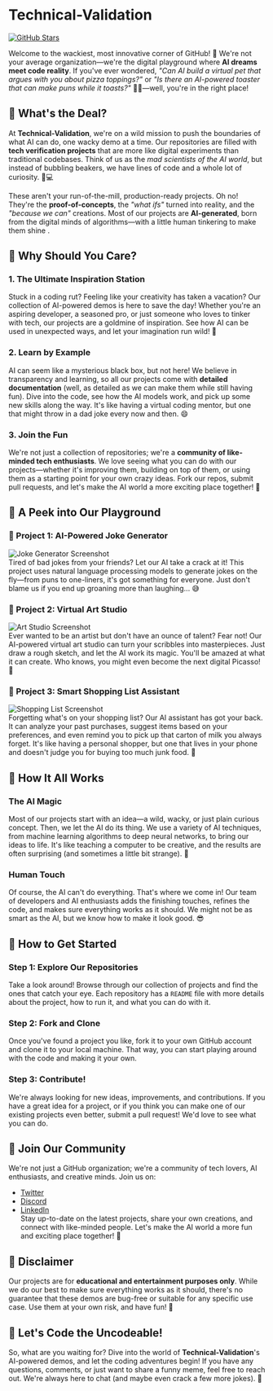 # Technical-Validation  
[![GitHub Stars](https://img.shields.io/github/stars/your-username/Technical-Validation?style=social)](https://github.com/your-username/Technical-Validation)  

Welcome to the wackiest, most innovative corner of GitHub! 🚀 We're not your average organization—we're the digital playground where **AI dreams meet code reality**. If you've ever wondered, *"Can AI build a virtual pet that argues with you about pizza toppings?"* or *"Is there an AI-powered toaster that can make puns while it toasts?"* 🍕🍞—well, you're in the right place!  


## 🧪 What's the Deal?  
At **Technical-Validation**, we're on a wild mission to push the boundaries of what AI can do, one wacky demo at a time. Our repositories are filled with **tech verification projects** that are more like digital experiments than traditional codebases. Think of us as the *mad scientists of the AI world*, but instead of bubbling beakers, we have lines of code and a whole lot of curiosity. 🧪💻  

These aren't your run-of-the-mill, production-ready projects. Oh no! They're the **proof-of-concepts**, the *"what ifs"* turned into reality, and the *"because we can"* creations. Most of our projects are **AI-generated**, born from the digital minds of algorithms—with a little human tinkering to make them shine .  


## 🚀 Why Should You Care?  
### 1. The Ultimate Inspiration Station  
Stuck in a coding rut? Feeling like your creativity has taken a vacation? Our collection of AI-powered demos is here to save the day! Whether you're an aspiring developer, a seasoned pro, or just someone who loves to tinker with tech, our projects are a goldmine of inspiration. See how AI can be used in unexpected ways, and let your imagination run wild! 🎢   

### 2. Learn by Example  
AI can seem like a mysterious black box, but not here! We believe in transparency and learning, so all our projects come with **detailed documentation** (well, as detailed as we can make them while still having fun). Dive into the code, see how the AI models work, and pick up some new skills along the way. It's like having a virtual coding mentor, but one that might throw in a dad joke every now and then. 😄   

### 3. Join the Fun  
We're not just a collection of repositories; we're a **community of like-minded tech enthusiasts**. We love seeing what you can do with our projects—whether it's improving them, building on top of them, or using them as a starting point for your own crazy ideas. Fork our repos, submit pull requests, and let's make the AI world a more exciting place together! 🤝   


## 🌈 A Peek into Our Playground  
### 🤖 Project 1: AI-Powered Joke Generator  
![Joke Generator Screenshot](https://github.com/your-username/Technical-Validation/raw/main/joke-generator/screenshot.png)  
Tired of bad jokes from your friends? Let our AI take a crack at it! This project uses natural language processing models to generate jokes on the fly—from puns to one-liners, it's got something for everyone. Just don't blame us if you end up groaning more than laughing... 😅   

### 🎨 Project 2: Virtual Art Studio  
![Art Studio Screenshot](https://github.com/your-username/Technical-Validation/raw/main/art-studio/screenshot.png)  
Ever wanted to be an artist but don't have an ounce of talent? Fear not! Our AI-powered virtual art studio can turn your scribbles into masterpieces. Just draw a rough sketch, and let the AI work its magic. You'll be amazed at what it can create. Who knows, you might even become the next digital Picasso! 🎨   

### 🛒 Project 3: Smart Shopping List Assistant  
![Shopping List Screenshot](https://github.com/your-username/Technical-Validation/raw/main/shopping-list/screenshot.png)  
Forgetting what's on your shopping list? Our AI assistant has got your back. It can analyze your past purchases, suggest items based on your preferences, and even remind you to pick up that carton of milk you always forget. It's like having a personal shopper, but one that lives in your phone and doesn't judge you for buying too much junk food. 🍬   


## 🤖 How It All Works  
### The AI Magic  
Most of our projects start with an idea—a wild, wacky, or just plain curious concept. Then, we let the AI do its thing. We use a variety of AI techniques, from machine learning algorithms to deep neural networks, to bring our ideas to life. It's like teaching a computer to be creative, and the results are often surprising (and sometimes a little bit strange). 🤖   

### Human Touch  
Of course, the AI can't do everything. That's where we come in! Our team of developers and AI enthusiasts adds the finishing touches, refines the code, and makes sure everything works as it should. We might not be as smart as the AI, but we know how to make it look good. 😎   


## 🚧 How to Get Started  
### Step 1: Explore Our Repositories  
Take a look around! Browse through our collection of projects and find the ones that catch your eye. Each repository has a `README` file with more details about the project, how to run it, and what you can do with it.   

### Step 2: Fork and Clone  
Once you've found a project you like, fork it to your own GitHub account and clone it to your local machine. That way, you can start playing around with the code and making it your own.   

### Step 3: Contribute!  
We're always looking for new ideas, improvements, and contributions. If you have a great idea for a project, or if you think you can make one of our existing projects even better, submit a pull request! We'd love to see what you can do.   


## 👥 Join Our Community  
We're not just a GitHub organization; we're a community of tech lovers, AI enthusiasts, and creative minds. Join us on:  
- [Twitter](https://twitter.com/tech_validation)  
- [Discord](https://discord.gg/tech-validation)  
- [LinkedIn](https://linkedin.com/company/technical-validation)  
Stay up-to-date on the latest projects, share your own creations, and connect with like-minded people. Let's make the AI world a more fun and exciting place together! 🎉   


## 📌 Disclaimer  
Our projects are for **educational and entertainment purposes only**. While we do our best to make sure everything works as it should, there's no guarantee that these demos are bug-free or suitable for any specific use case. Use them at your own risk, and have fun! 🤗   


## 🚀 Let's Code the Uncodeable!  
So, what are you waiting for? Dive into the world of **Technical-Validation**'s AI-powered demos, and let the coding adventures begin! If you have any questions, comments, or just want to share a funny meme, feel free to reach out. We're always here to chat (and maybe even crack a few more jokes). 👋   
